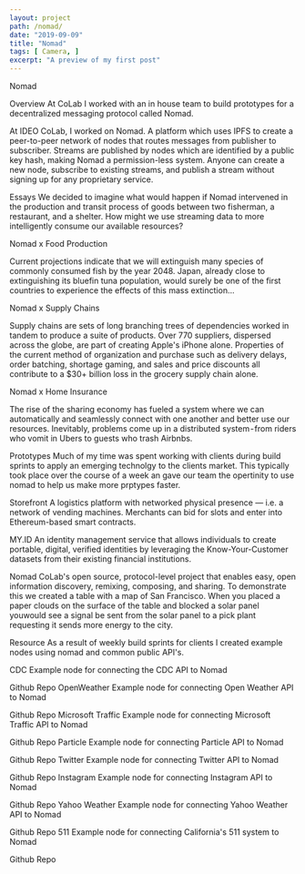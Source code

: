 ```yaml
---
layout: project
path: /nomad/
date: "2019-09-09"
title: "Nomad"
tags: [ Camera, ]
excerpt: "A preview of my first post"
---
```


Nomad



Overview
At CoLab I worked with an in house team to build prototypes for a decentralized messaging protocol called Nomad.

At IDEO CoLab, I worked on Nomad. A platform which uses IPFS to create a peer-to-peer network of nodes that routes messages from publisher to subscriber. Streams are published by nodes which are identified by a public key hash, making Nomad a permission-less system. Anyone can create a new node, subscribe to existing streams, and publish a stream without signing up for any proprietary service.

Essays
We decided to imagine what would happen if Nomad intervened in the production and transit process of goods between two fisherman, a restaurant, and a shelter. How might we use streaming data to more intelligently consume our available resources?






Nomad x Food Production

Current projections indicate that we will extinguish many species of commonly consumed fish by the year 2048. Japan, already close to extinguishing its bluefin tuna population, would surely be one of the first countries to experience the effects of this mass extinction…



Nomad x Supply Chains

Supply chains are sets of long branching trees of dependencies worked in tandem to produce a suite of products. Over 770 suppliers, dispersed across the globe, are part of creating Apple's iPhone alone. Properties of the current method of organization and purchase such as delivery delays, order batching, shortage gaming, and sales and price discounts all contribute to a $30+ billion loss in the grocery supply chain alone.



Nomad x Home Insurance

The rise of the sharing economy has fueled a system where we can automatically and seamlessly connect with one another and better use our resources. Inevitably, problems come up in a distributed system - from riders who vomit in Ubers to guests who trash Airbnbs.



Prototypes
Much of my time was spent working with clients during build sprints to apply an emerging technolgy to the clients market. This typically took place over the course of a week an gave our team the opertinity to use nomad to help us make more prptypes faster.

Storefront
A logistics platform with networked physical presence — i.e. a network of vending machines. Merchants can bid for slots and enter into Ethereum-based smart contracts.



MY.ID
An identity management service that allows individuals to create portable, digital, verified identities by leveraging the Know-Your-Customer datasets from their existing financial institutions.

Nomad
CoLab's open source, protocol-level project that enables easy, open information discovery, remixing, composing, and sharing. To demonstrate this we created a table with a map of San Francisco. When you placed a paper clouds on the surface of the table and blocked a solar panel youwould see a signal be sent from the solar panel to a pick plant requesting it sends more energy to the city.




Resource
As a result of weekly build sprints for clients I created example nodes using nomad and common public API's.

CDC
Example node for connecting the CDC API to Nomad

Github Repo
OpenWeather
Example node for connecting Open Weather API to Nomad

Github Repo
Microsoft Traffic
Example node for connecting Microsoft Traffic API to Nomad

Github Repo
Particle
Example node for connecting Particle API to Nomad

Github Repo
Twitter
Example node for connecting Twitter API to Nomad

Github Repo
Instagram
Example node for connecting Instagram API to Nomad

Github Repo
Yahoo Weather
Example node for connecting Yahoo Weather API to Nomad


Github Repo
511
Example node for connecting California's 511 system to Nomad


Github Repo

